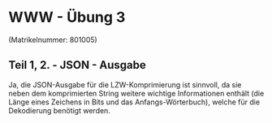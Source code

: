 # WWW - Übung 3
(Matrikelnummer: 801005)
## Teil 1, 2. - JSON - Ausgabe
Ja, die JSON-Ausgabe für die LZW-Komprimierung ist sinnvoll, da sie neben dem komprimierten String weitere wichtige Informationen enthält (die Länge eines Zeichens in Bits und das Anfangs-Wörterbuch), welche für die Dekodierung benötigt werden.
<!--stackedit_data:
eyJoaXN0b3J5IjpbMTg4NDY0NTQ1MywtMTgzMTE1NDY3NF19
-->